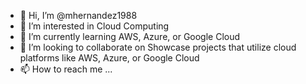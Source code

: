 - 👋 Hi, I’m @mhernandez1988
- 👀 I’m interested in Cloud Computing
- 🌱 I’m currently learning AWS, Azure, or Google Cloud
- 💞️ I’m looking to collaborate on Showcase projects that utilize cloud platforms like AWS, Azure, or Google Cloud
- 📫 How to reach me ...

<!---
mhernandez1988/mhernandez1988 is a ✨ special ✨ repository because its `README.md` (this file) appears on your GitHub profile.
You can click the Preview link to take a look at your changes.
--->
